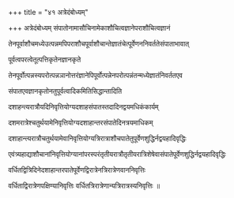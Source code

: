 +++
title = "४१ अत्रेदंबोध्यम्"

+++
अत्रेदंबोध्यम् संपातोनामासौचिनामेकाशौचित्वज्ञानेपराशौचित्वज्ञानं

तेनपूर्वाशौचमध्येउत्पन्नमपिपराशौचपूर्वाशौचान्तेज्ञातंचेत्पूर्वेणननिवर्ततेसंपाताभावात्

पूर्वत्वपरत्वेतूत्पत्तिकृतेनज्ञानकृते

तेनपूर्वोत्पन्नस्यपरोत्पन्नञानोत्तरंज्ञानेपिपूर्वोत्पन्नेनपरोत्पन्नंतन्मध्येज्ञातंनिवर्ततएव

संपातएवज्ञानकृतोनतुपूर्वत्वादिकमितिसिद्धान्तादिति

दशाहन्त्यरात्रौयदिनिवृत्तियोग्यदशाहसंपातस्तदादिनद्वयमधिकंकार्यम्

दशमरात्रेश्चतुर्थयामेनिवृत्तियोग्यदशाहान्तरसंपातेदिनत्रयमाधिकम्

दशाहान्त्यरात्रौचतुर्थयामेवानिवृत्तियोग्यत्रिरात्राशौचपातेतुपूर्वेणशुद्धिर्नद्वयहादिवृद्धिः

एवंत्र्यहाद्याशौचानांनिवृत्तियोग्यानांपरस्परंतृतीयरात्रौतृतीयरात्रिशेषेवासंपातेपूर्वेणशुद्धिर्नद्वयहादिवृद्धिः

वर्धितद्वित्रिदिनेदशाहान्तरपातेपूर्वेणद्विरात्रेनत्रिरात्रेणवाननिवृत्तिः

वर्धिताद्विरात्रेणपक्षिण्यानिवृत्तिः वर्धितत्रिरात्रेणान्यत्रिरात्रस्यनिवृत्तिः ॥
